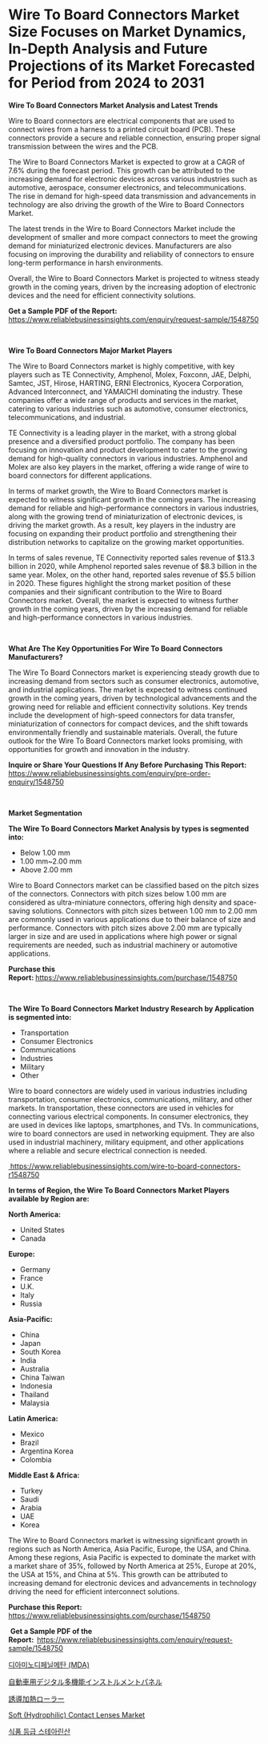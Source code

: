 <p><h1>Wire To Board Connectors Market Size Focuses on Market Dynamics, In-Depth Analysis and Future Projections of its Market Forecasted for Period from 2024 to 2031</h1></p><p><strong>Wire To Board Connectors Market Analysis and Latest Trends</strong></p>
<p><p>Wire to Board connectors are electrical components that are used to connect wires from a harness to a printed circuit board (PCB). These connectors provide a secure and reliable connection, ensuring proper signal transmission between the wires and the PCB.</p><p>The Wire to Board Connectors Market is expected to grow at a CAGR of 7.6% during the forecast period. This growth can be attributed to the increasing demand for electronic devices across various industries such as automotive, aerospace, consumer electronics, and telecommunications. The rise in demand for high-speed data transmission and advancements in technology are also driving the growth of the Wire to Board Connectors Market.</p><p>The latest trends in the Wire to Board Connectors Market include the development of smaller and more compact connectors to meet the growing demand for miniaturized electronic devices. Manufacturers are also focusing on improving the durability and reliability of connectors to ensure long-term performance in harsh environments.</p><p>Overall, the Wire to Board Connectors Market is projected to witness steady growth in the coming years, driven by the increasing adoption of electronic devices and the need for efficient connectivity solutions.</p></p>
<p><strong>Get a Sample PDF of the Report:&nbsp;</strong> <a href="https://www.reliablebusinessinsights.com/enquiry/request-sample/1548750">https://www.reliablebusinessinsights.com/enquiry/request-sample/1548750</a></p>
<p>&nbsp;</p>
<p><strong>Wire To Board Connectors Major Market Players</strong></p>
<p><p>The Wire to Board Connectors market is highly competitive, with key players such as TE Connectivity, Amphenol, Molex, Foxconn, JAE, Delphi, Samtec, JST, Hirose, HARTING, ERNI Electronics, Kyocera Corporation, Advanced Interconnect, and YAMAICHI dominating the industry. These companies offer a wide range of products and services in the market, catering to various industries such as automotive, consumer electronics, telecommunications, and industrial.</p><p>TE Connectivity is a leading player in the market, with a strong global presence and a diversified product portfolio. The company has been focusing on innovation and product development to cater to the growing demand for high-quality connectors in various industries. Amphenol and Molex are also key players in the market, offering a wide range of wire to board connectors for different applications.</p><p>In terms of market growth, the Wire to Board Connectors market is expected to witness significant growth in the coming years. The increasing demand for reliable and high-performance connectors in various industries, along with the growing trend of miniaturization of electronic devices, is driving the market growth. As a result, key players in the industry are focusing on expanding their product portfolio and strengthening their distribution networks to capitalize on the growing market opportunities.</p><p>In terms of sales revenue, TE Connectivity reported sales revenue of $13.3 billion in 2020, while Amphenol reported sales revenue of $8.3 billion in the same year. Molex, on the other hand, reported sales revenue of $5.5 billion in 2020. These figures highlight the strong market position of these companies and their significant contribution to the Wire to Board Connectors market. Overall, the market is expected to witness further growth in the coming years, driven by the increasing demand for reliable and high-performance connectors in various industries.</p></p>
<p>&nbsp;</p>
<p><strong>What Are The Key Opportunities For Wire To Board Connectors Manufacturers?</strong></p>
<p><p>The Wire To Board Connectors market is experiencing steady growth due to increasing demand from sectors such as consumer electronics, automotive, and industrial applications. The market is expected to witness continued growth in the coming years, driven by technological advancements and the growing need for reliable and efficient connectivity solutions. Key trends include the development of high-speed connectors for data transfer, miniaturization of connectors for compact devices, and the shift towards environmentally friendly and sustainable materials. Overall, the future outlook for the Wire To Board Connectors market looks promising, with opportunities for growth and innovation in the industry.</p></p>
<p><strong>Inquire or Share Your Questions If Any Before Purchasing This Report:</strong> <a href="https://www.reliablebusinessinsights.com/enquiry/pre-order-enquiry/1548750">https://www.reliablebusinessinsights.com/enquiry/pre-order-enquiry/1548750</a></p>
<p>&nbsp;</p>
<p><strong>Market Segmentation</strong></p>
<p><strong>The Wire To Board Connectors Market Analysis by types is segmented into:</strong></p>
<p><ul><li>Below 1.00 mm</li><li>1.00 mm~2.00 mm</li><li>Above 2.00 mm</li></ul></p>
<p><p>Wire to Board Connectors market can be classified based on the pitch sizes of the connectors. Connectors with pitch sizes below 1.00 mm are considered as ultra-miniature connectors, offering high density and space-saving solutions. Connectors with pitch sizes between 1.00 mm to 2.00 mm are commonly used in various applications due to their balance of size and performance. Connectors with pitch sizes above 2.00 mm are typically larger in size and are used in applications where high power or signal requirements are needed, such as industrial machinery or automotive applications.</p></p>
<p><strong>Purchase this Report:&nbsp;</strong><a href="https://www.reliablebusinessinsights.com/purchase/1548750">https://www.reliablebusinessinsights.com/purchase/1548750</a></p>
<p>&nbsp;</p>
<p><strong>The Wire To Board Connectors Market Industry Research by Application is segmented into:</strong></p>
<p><ul><li>Transportation</li><li>Consumer Electronics</li><li>Communications</li><li>Industries</li><li>Military</li><li>Other</li></ul></p>
<p><p>Wire to board connectors are widely used in various industries including transportation, consumer electronics, communications, military, and other markets. In transportation, these connectors are used in vehicles for connecting various electrical components. In consumer electronics, they are used in devices like laptops, smartphones, and TVs. In communications, wire to board connectors are used in networking equipment. They are also used in industrial machinery, military equipment, and other applications where a reliable and secure electrical connection is needed.</p></p>
<p><a href="https://www.reliablebusinessinsights.com/wire-to-board-connectors-r1548750">&nbsp;https://www.reliablebusinessinsights.com/wire-to-board-connectors-r1548750</a></p>
<p><strong>In terms of Region, the Wire To Board Connectors Market Players available by Region are:</strong></p>
<p>
    <p> <strong> North America: </strong>
        <ul>
            <li>United States</li>
            <li>Canada</li>
        </ul>
        </p> 
    <p> <strong> Europe: </strong>
        <ul>
            <li>Germany</li>
            <li>France</li>
            <li>U.K.</li>
            <li>Italy</li>
            <li>Russia</li>
        </ul>
        </p> 
    <p> <strong> Asia-Pacific: </strong>
        <ul>
            <li>China</li>
            <li>Japan</li>
            <li>South Korea</li>
            <li>India</li>
            <li>Australia</li>
            <li>China Taiwan</li>
            <li>Indonesia</li>
            <li>Thailand</li>
            <li>Malaysia</li>
        </ul>
        </p> 
    <p> <strong> Latin America: </strong>
        <ul>
            <li>Mexico</li>
            <li>Brazil</li>
            <li>Argentina Korea</li>
            <li>Colombia</li>
        </ul>
        </p> 
    <p> <strong> Middle East & Africa: </strong>
        <ul>
            <li>Turkey</li>
            <li>Saudi</li>
            <li>Arabia</li>
            <li>UAE</li>
            <li>Korea</li>
        </ul>
    </p>
    </p>
<p><p>The Wire to Board Connectors market is witnessing significant growth in regions such as North America, Asia Pacific, Europe, the USA, and China. Among these regions, Asia Pacific is expected to dominate the market with a market share of 35%, followed by North America at 25%, Europe at 20%, the USA at 15%, and China at 5%. This growth can be attributed to increasing demand for electronic devices and advancements in technology driving the need for efficient interconnect solutions.</p></p>
<p><strong>Purchase this Report: </strong><a href="https://www.reliablebusinessinsights.com/purchase/1548750">https://www.reliablebusinessinsights.com/purchase/1548750</a></p>
<p>&nbsp;<strong>Get a Sample PDF of the Report:&nbsp;&nbsp;</strong><a href="https://www.reliablebusinessinsights.com/enquiry/request-sample/1548750">https://www.reliablebusinessinsights.com/enquiry/request-sample/1548750</a></p>
<p><strong></strong></p>
<p><p><a href="https://github.com/vsr06p4p49/Market-Research-Report-List-2/blob/main/5796044155689.md">디아미노디페닐메탄 (MDA)</a></p><p><a href="https://github.com/ChloeConn27/Market-Research-Report-List-1/blob/main/4452386146759.md">自動車用デジタル多機能インストルメントパネル</a></p><p><a href="https://github.com/Andrewones2023/Market-Research-Report-List-1/blob/main/7106374146758.md">誘導加熱ローラー</a></p><p><a href="https://github.com/khkjaxbn36/Market-Research-Report-List-1/blob/main/soft-hydrophilic-contact-lenses-market.md">Soft (Hydrophilic) Contact Lenses Market</a></p><p><a href="https://github.com/oajzkywllm460/Market-Research-Report-List-2/blob/main/3006313155688.md">식품 등급 스테아린산</a></p></p>